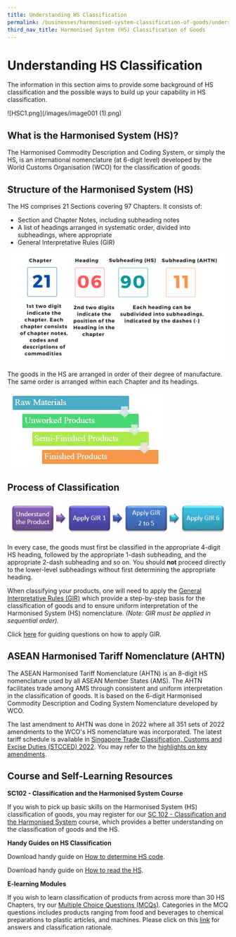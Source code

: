 ```yaml
---
title: Understanding HS Classification
permalink: /businesses/harmonised-system-classification-of-goods/understanding-hs-classification/
third_nav_title: Harmonised System (HS) Classification of Goods
---
```

# Understanding HS Classification

The information in this section aims to provide some background of HS classification and the possible ways to build up your capability in HS classification.

![HSC1.png](/images/image001 (1).png)

## What is the Harmonised System (HS)?

The Harmonised Commodity Description and Coding System, or simply the HS, is an international nomenclature (at 6-digit level) developed by the World Customs Organisation (WCO) for the classification of goods.

    
## Structure of the Harmonised System (HS)
   

The HS comprises 21 Sections covering 97 Chapters. It consists of:

-   Section and Chapter Notes, including subheading notes
-   A list of headings arranged in systematic order, divided into subheadings, where appropriate
-   General Interpretative Rules (GIR)

![HSC2.png](/images/HSC2.png)

The goods in the HS are arranged in order of their degree of manufacture. The same order is arranged within each Chapter and its headings.

![HSC3.jpg](/images/HSC3.jpg)


## Process of Classification
  ![HSC4.jpg](/images/HSC4.jpg)
    
In every case, the goods must first be classified in the appropriate 4-digit HS heading, followed by the appropriate 1-dash subheading, and the appropriate 2-dash subheading and so on. You should  **not**  proceed directly to the lower-level subheadings without first determining the appropriate heading.
    
When classifying your products, one will need to apply the  [General Interpretative Rules (GIR)](/files/businesses/generalrulesfortheinterpretation.pdf)  which provide a step-by-step basis for the classification of goods and to ensure uniform interpretation of the Harmonised System (HS) nomenclature.  _(Note: GIR must be applied in sequential order)._
    
Click  [here](/files/businesses/apply-gir.pdf)  for guiding questions on how to apply GIR.

    
## ASEAN Harmonised Tariff Nomenclature (AHTN)
    
The ASEAN Harmonised Tariff Nomenclature (AHTN) is an 8-digit HS nomenclature used by all ASEAN Member States (AMS). The AHTN facilitates trade among AMS through consistent and uniform interpretation in the classification of goods. It is based on the 6-digit Harmonised Commodity Description and Coding System Nomenclature developed by WCO.

The last amendment to AHTN was done in 2022 where all 351 sets of 2022 amendments to the WCO's HS nomenclature was incorporated. The latest tariff schedule is available in [Singapore Trade Classification, Customs and Excise Duties (STCCED) 2022](https://go.gov.sg/stcced2022). You may refer to the [highlights on key amendments](/files/AHTN%202022%20Changes.pdf).


## Course and Self-Learning Resources

**SC102 - Classification and the Harmonised System Course**

If you wish to pick up basic skills on the Harmonised System (HS) classification of goods, you may register for our [SC 102 - Classification and the Harmonised System](/businesses/business-resources/courses-and-events) course, which provides a better understanding on the classification of goods and the HS.

**Handy Guides on HS Classification**

Download handy guide on [How to determine HS code](/files/businesses/How-to-determine-HS-code.pdf).

Download handy guide on [How to read the HS](/files/businesses/How-to-read-the-HS.pdf).


**E-learning Modules**

If you wish to learn classification of products from across more than 30 HS Chapters, try our [Multiple Choice Questions (MCQs)](https://go.gov.sg/hs-mcq).
Categories in the MCQ questions includes products ranging from food and beverages to chemical preparations to plastic articles, and machines. Please click on this [link](https://go.gov.sg/hs-mcq-answers) for answers and classification rationale.
